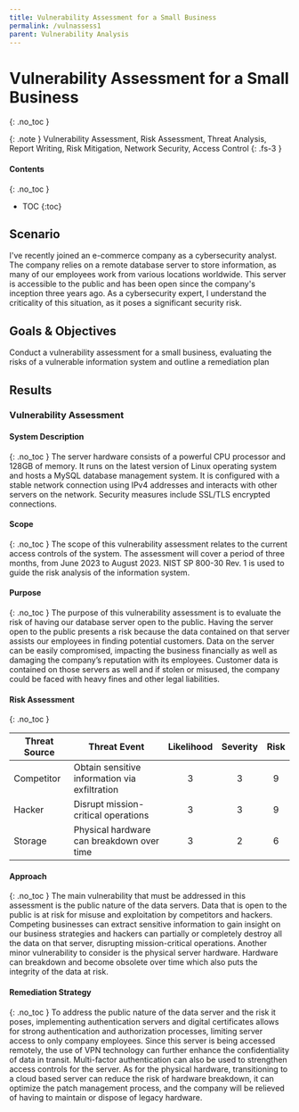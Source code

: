 ```yaml
---
title: Vulnerability Assessment for a Small Business
permalink: /vulnassess1
parent: Vulnerability Analysis
---
```

# Vulnerability Assessment for a Small Business
{: .no_toc }

{: .note }
Vulnerability Assessment, Risk Assessment, Threat Analysis, Report Writing, Risk Mitigation, Network Security, Access Control
{: .fs-3 }

#### Contents
{: .no_toc }
- TOC
{:toc}

## Scenario
I've recently joined an e-commerce company as a cybersecurity analyst. The company relies on a remote database server to store information, as many of our employees work from various locations worldwide. This server is accessible to the public and has been open since the company's inception three years ago. As a cybersecurity expert, I understand the criticality of this situation, as it poses a significant security risk.

## Goals & Objectives
Conduct a vulnerability assessment for a small business, evaluating the risks of a vulnerable information system and outline a remediation plan

## Results

### Vulnerability Assessment
#### System Description
{: .no_toc }
The server hardware consists of a powerful CPU processor and 128GB of memory. It runs on the latest version of Linux operating system and hosts a MySQL database management system. It is configured with a stable network connection using IPv4 addresses and interacts with other servers on the network. Security measures include SSL/TLS encrypted connections.

#### Scope
{: .no_toc }
The scope of this vulnerability assessment relates to the current access controls of the system. The assessment will cover a period of three months, from June 2023 to August 2023. NIST SP 800-30 Rev. 1 is used to guide the risk analysis of the information system.

#### Purpose
{: .no_toc }
The purpose of this vulnerability assessment is to evaluate the risk of having our database server open to the public. Having the server open to the public presents a risk because the data contained on that server assists our employees in finding potential customers. Data on the server can be easily compromised, impacting the business financially as well as damaging the company’s reputation with its employees. Customer data is contained on those servers as well and if stolen or misused, the company could be faced with heavy fines and other legal liabilities. 

#### Risk Assessment
{: .no_toc }

| Threat Source | Threat Event | Likelihood | Severity | Risk |  
|---|---|:---:|:---:|:---:|
 Competitor | Obtain sensitive information via exfiltration | 3 | 3 | 9 |
 Hacker | Disrupt mission-critical operations | 3 | 3 | 9 |
 Storage | Physical hardware can breakdown over time | 3 | 2 | 6 |

#### Approach
{: .no_toc }
The main vulnerability that must be addressed in this assessment is the public nature of the data servers. Data that is open to the public is at risk for misuse and exploitation by competitors and hackers. Competing businesses can extract sensitive information to gain insight on our business strategies and hackers can partially or completely destroy all the data on that server, disrupting mission-critical operations. Another minor vulnerability to consider is the physical server hardware. Hardware can breakdown and become obsolete over time which also puts the integrity of the data at risk.

#### Remediation Strategy
{: .no_toc }
To address the public nature of the data server and the risk it poses, implementing authentication servers and digital certificates allows for strong authentication and authorization processes, limiting server access to only company employees. Since this server is being accessed remotely, the use of VPN technology can further enhance the confidentiality of data in transit. Multi-factor authentication can also be used to strengthen access controls for the server. As for the physical hardware, transitioning to a cloud based server can reduce the risk of hardware breakdown, it can optimize the patch management process, and the company will be relieved of having to maintain or dispose of legacy hardware.